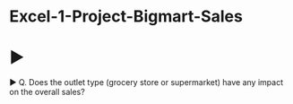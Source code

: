 # Excel-1-Project-Bigmart-Sales
# :arrow_forward:
:arrow_forward: Q. Does the outlet type (grocery store or supermarket) have any impact on the overall sales? 
